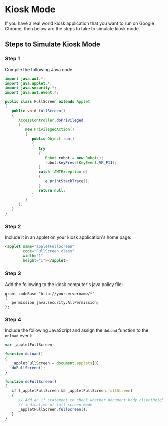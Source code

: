 # Kiosk Mode

If you have a real world kiosk application that you want to run on Google
Chrome, then below are the steps to take to simulate kiosk mode.

## Steps to Simulate Kiosk Mode

### Step 1

Compile the following Java code:

```java
import java.awt.*;
import java.applet.*;
import java.security.*;
import java.awt.event.*;

public class FullScreen extends Applet
{
   public void fullScreen()
   {
      AccessController.doPrivileged
      (
         new PrivilegedAction()
         {
            public Object run()
            {
               try
               {
                  Robot robot = new Robot();
                  robot.keyPress(KeyEvent.VK_F11);
               }
               catch (AWTException e)
               {
                  e.printStackTrace();
               }
               return null;
            }
         }
      );
   }
}
```

### Step 2

Include it in an applet on your kiosk application's home page:

```html
<applet name="appletFullScreen"
        code="FullScreen.class"
        width="1"
        height="1"></applet>
```

### Step 3

Add the following to the kiosk computer's java.policy file:

```
grant codeBase "http://yourservername/*"
{
   permission java.security.AllPermission;
};
```

### Step 4

Include the following JavaScript and assign the `doLoad` function to the
`onload` event:

```javascript
var _appletFullScreen;

function doLoad()
{
   _appletFullScreen = document.applets[0];
   doFullScreen();
}

function doFullScreen()
{
   if (_appletFullScreen && _appletFullScreen.fullScreen)
   {
      // Add an if statement to check whether document.body.clientHeight is not
      // indicative of full screen mode
      _appletFullScreen.fullScreen();
   }
}
```
